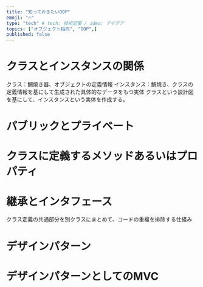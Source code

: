 ```yaml
---
title: "知っておきたいOOP"
emoji: "🔥"
type: "tech" # tech: 技術記事 / idea: アイデア
topics: ["オブジェクト指向", "OOP",]
published: false
---
```


# クラスとインスタンスの関係
クラス：鯛焼き器、オブジェクトの定義情報
インスタンス：鯛焼き、クラスの定義情報を基にして生成された具体的なデータをもつ実体
クラスという設計図を基にして、インスタンスという実体を作成する。

# パブリックとプライベート

# クラスに定義するメソッドあるいはプロパティ

# 継承とインタフェース
クラス定義の共通部分を別クラスにまとめて、コードの重複を排除する仕組み

# デザインパターン

# デザインパターンとしてのMVC